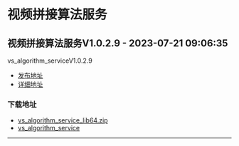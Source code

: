 # 视频拼接算法服务
## 视频拼接算法服务V1.0.2.9 - 2023-07-21 09:06:35
vs_algorithm_serviceV1.0.2.9
*  [发布地址](https://github.com/jadehh/VideoStitching/releases/tag/vs_algorithm_serviceV1.0.2.9)
*  [详细地址](https://github.com/jadehh/jadehh_file/releases/tag/vs_algorithm_serviceV1.0.2.9)
### 下载地址
* [vs_algorithm_service_lib64.zip](https://gh.ddlc.top/https://github.com/jadehh/jadehh_file/releases/download/vs_algorithm_serviceV1.0.2.9/vs_algorithm_service_lib64.zip)
* [vs_algorithm_service](https://gh.ddlc.top/https://github.com/jadehh/jadehh_file/releases/download/vs_algorithm_serviceV1.0.2.9/vs_algorithm_service)
----